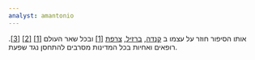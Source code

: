 ```yaml
---
analyst: amantonio
---
```


אותו הסיפור חוזר על עצמו ב [קנדה](https://www.ncbi.nlm.nih.gov/pubmed/18448210), [ברזיל](https://www.ncbi.nlm.nih.gov/pubmed/17276792), [צרפת](https://www.ncbi.nlm.nih.gov/pubmed/23116695) [[1]](https://www.ncbi.nlm.nih.gov/pubmed/27919630) ובכל שאר העולם [[1]](https://www.ncbi.nlm.nih.gov/pubmed/19467744) [[2]](https://www.ncbi.nlm.nih.gov/pubmed/16804657) [[3]](https://www.ncbi.nlm.nih.gov/pubmed/21956456). רופאים ואחיות בכל המדינות מסרבים להתחסן נגד שפעת.
